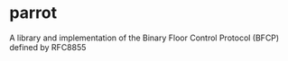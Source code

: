 # parrot
A library and implementation of the Binary Floor Control Protocol (BFCP) defined by RFC8855
